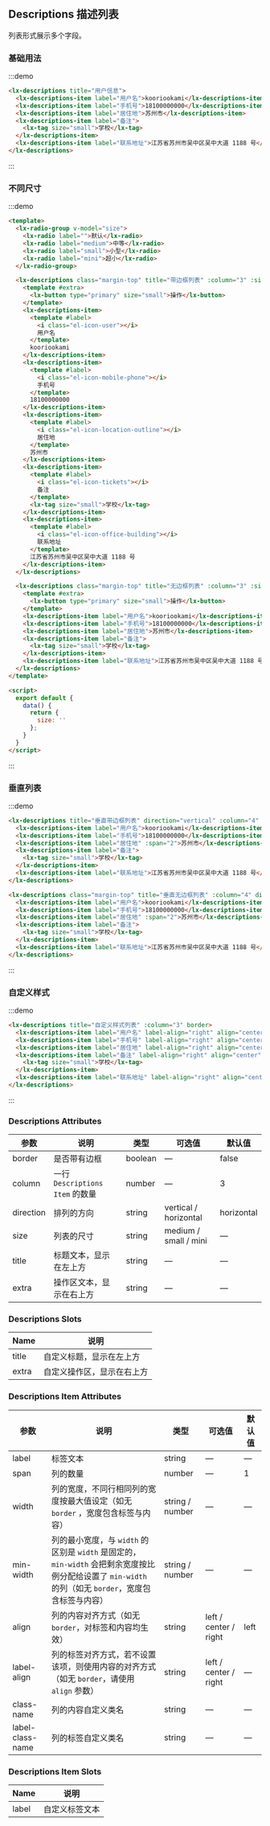 ## Descriptions 描述列表

列表形式展示多个字段。

### 基础用法

:::demo

```html
<lx-descriptions title="用户信息">
  <lx-descriptions-item label="用户名">kooriookami</lx-descriptions-item>
  <lx-descriptions-item label="手机号">18100000000</lx-descriptions-item>
  <lx-descriptions-item label="居住地">苏州市</lx-descriptions-item>
  <lx-descriptions-item label="备注">
    <lx-tag size="small">学校</lx-tag>
  </lx-descriptions-item>
  <lx-descriptions-item label="联系地址">江苏省苏州市吴中区吴中大道 1188 号</lx-descriptions-item>
</lx-descriptions>
```
:::

### 不同尺寸

:::demo

```html
<template>
  <lx-radio-group v-model="size">
    <lx-radio label="">默认</lx-radio>
    <lx-radio label="medium">中等</lx-radio>
    <lx-radio label="small">小型</lx-radio>
    <lx-radio label="mini">超小</lx-radio>
  </lx-radio-group>

  <lx-descriptions class="margin-top" title="带边框列表" :column="3" :size="size" border>
    <template #extra>
      <lx-button type="primary" size="small">操作</lx-button>
    </template>
    <lx-descriptions-item>
      <template #label>
        <i class="el-icon-user"></i>
        用户名
      </template>
      kooriookami
    </lx-descriptions-item>
    <lx-descriptions-item>
      <template #label>
        <i class="el-icon-mobile-phone"></i>
        手机号
      </template>
      18100000000
    </lx-descriptions-item>
    <lx-descriptions-item>
      <template #label>
        <i class="el-icon-location-outline"></i>
        居住地
      </template>
      苏州市
    </lx-descriptions-item>
    <lx-descriptions-item>
      <template #label>
        <i class="el-icon-tickets"></i>
        备注
      </template>
      <lx-tag size="small">学校</lx-tag>
    </lx-descriptions-item>
    <lx-descriptions-item>
      <template #label>
        <i class="el-icon-office-building"></i>
        联系地址
      </template>
      江苏省苏州市吴中区吴中大道 1188 号
    </lx-descriptions-item>
  </lx-descriptions>

  <lx-descriptions class="margin-top" title="无边框列表" :column="3" :size="size">
    <template #extra>
      <lx-button type="primary" size="small">操作</lx-button>
    </template>
    <lx-descriptions-item label="用户名">kooriookami</lx-descriptions-item>
    <lx-descriptions-item label="手机号">18100000000</lx-descriptions-item>
    <lx-descriptions-item label="居住地">苏州市</lx-descriptions-item>
    <lx-descriptions-item label="备注">
      <lx-tag size="small">学校</lx-tag>
    </lx-descriptions-item>
    <lx-descriptions-item label="联系地址">江苏省苏州市吴中区吴中大道 1188 号</lx-descriptions-item>
  </lx-descriptions>
</template>

<script>
  export default {
    data() {
      return {
        size: ''
      };
    }
  }
</script>
```
:::

### 垂直列表

:::demo

```html
<lx-descriptions title="垂直带边框列表" direction="vertical" :column="4" border>
  <lx-descriptions-item label="用户名">kooriookami</lx-descriptions-item>
  <lx-descriptions-item label="手机号">18100000000</lx-descriptions-item>
  <lx-descriptions-item label="居住地" :span="2">苏州市</lx-descriptions-item>
  <lx-descriptions-item label="备注">
    <lx-tag size="small">学校</lx-tag>
  </lx-descriptions-item>
  <lx-descriptions-item label="联系地址">江苏省苏州市吴中区吴中大道 1188 号</lx-descriptions-item>
</lx-descriptions>

<lx-descriptions class="margin-top" title="垂直无边框列表" :column="4" direction="vertical">
  <lx-descriptions-item label="用户名">kooriookami</lx-descriptions-item>
  <lx-descriptions-item label="手机号">18100000000</lx-descriptions-item>
  <lx-descriptions-item label="居住地" :span="2">苏州市</lx-descriptions-item>
  <lx-descriptions-item label="备注">
    <lx-tag size="small">学校</lx-tag>
  </lx-descriptions-item>
  <lx-descriptions-item label="联系地址">江苏省苏州市吴中区吴中大道 1188 号</lx-descriptions-item>
</lx-descriptions>
```
:::

### 自定义样式

:::demo

```html
<lx-descriptions title="自定义样式列表" :column="3" border>
  <lx-descriptions-item label="用户名" label-align="right" align="center" label-class-name="my-label" class-name="my-content" width="150px">kooriookami</lx-descriptions-item>
  <lx-descriptions-item label="手机号" label-align="right" align="center">18100000000</lx-descriptions-item>
  <lx-descriptions-item label="居住地" label-align="right" align="center">苏州市</lx-descriptions-item>
  <lx-descriptions-item label="备注" label-align="right" align="center">
    <lx-tag size="small">学校</lx-tag>
  </lx-descriptions-item>
  <lx-descriptions-item label="联系地址" label-align="right" align="center">江苏省苏州市吴中区吴中大道 1188 号</lx-descriptions-item>
</lx-descriptions>
```
:::

### Descriptions Attributes
| 参数          | 说明            | 类型            | 可选值                 | 默认值   |
|-------------  |---------------- |---------------- |---------------------- |-------- |
| border        | 是否带有边框         | boolean  |          —             |    false     |
| column        | 一行 `Descriptions Item` 的数量  | number | — |    3  |
| direction     | 排列的方向  | string | vertical / horizontal |    horizontal  |
| size          | 列表的尺寸    | string  |    medium / small / mini  |  — |
| title         | 标题文本，显示在左上方    | string  |    —  |  — |
| extra         | 操作区文本，显示在右上方    | string  |    —  |  — |

### Descriptions Slots

| Name | 说明 |
|------|--------|
| title | 自定义标题，显示在左上方  |
| extra | 自定义操作区，显示在右上方  |

### Descriptions Item Attributes
| 参数          | 说明            | 类型            | 可选值                 | 默认值   |
|-------------  |---------------- |---------------- |---------------------- |-------- |
| label          | 标签文本         | string  |          —             |    —     |
| span          | 列的数量         | number  |          —             |    1     |
| width          | 列的宽度，不同行相同列的宽度按最大值设定（如无 `border` ，宽度包含标签与内容）         | string / number  |          —             |    —     |
| min-width          | 列的最小宽度，与 `width` 的区别是 `width` 是固定的，`min-width` 会把剩余宽度按比例分配给设置了 `min-width` 的列（如无 `border`，宽度包含标签与内容）         | string / number  |          —             |    —     |
| align          | 列的内容对齐方式（如无 `border`，对标签和内容均生效）         | string  |          left / center / right             |    left     |
| label-align          | 列的标签对齐方式，若不设置该项，则使用内容的对齐方式（如无 `border`，请使用 `align` 参数）         | string  |          left / center / right             |    —     |
| class-name          | 列的内容自定义类名         | string  |          —             |    —     |
| label-class-name          | 列的标签自定义类名         | string  |          —             |    —     |

### Descriptions Item Slots

| Name | 说明 |
|------|--------|
| label | 自定义标签文本  |
